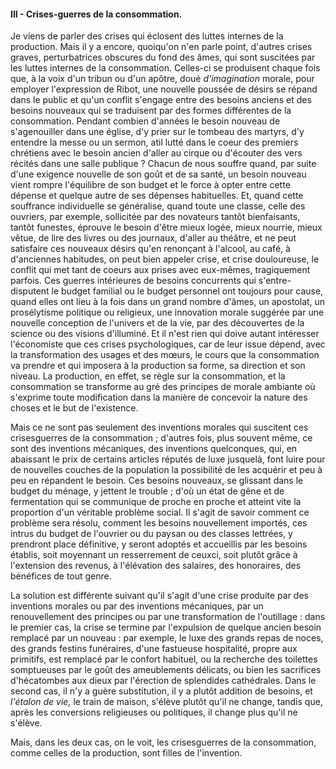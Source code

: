 #### III - Crises-guerres de la consommation.

Je viens de parler des crises qui éclosent des luttes internes de la production. Mais il y a encore, quoiqu'on n'en parle point, d'autres crises graves, perturbatrices obscures du fond des âmes, qui sont suscitées par les luttes internes de la consommation. Celles-ci se produisent chaque fois que, à la voix d'un tribun ou d'un apôtre, doué _d'imagination_ morale, pour employer l'expression de Ribot, une nouvelle poussée de désirs se répand dans le public et qu'un conflit s'engage entre des besoins anciens et des besoins nouveaux qui se traduisent par des formes différentes de la consommation. Pendant combien d'années le besoin nouveau de s'agenouiller dans une église, d'y prier sur le tombeau des martyrs, d'y entendre la messe ou un sermon, atil lutté dans le coeur des premiers chrétiens avec le besoin ancien d'aller au cirque ou d'écouter des vers récités dans une salle publique ? Chacun de nous souffre quand, par suite d'une exigence nouvelle de son goût et de sa santé, un besoin nouveau vient rompre l'équilibre de son budget et le force à opter entre cette dépense et quelque autre de ses dépenses habituelles. Et, quand cette souffrance individuelle se généralise, quand toute une classe, celle des ouvriers, par exemple, sollicitée par des novateurs tantôt bienfaisants, tantôt funestes, éprouve le besoin d'être mieux logée, mieux nourrie, mieux vêtue, de lire des livres ou des journaux, d'aller au théâtre, et ne peut satisfaire ces nouveaux désirs qu'en renonçant à l'alcool, au café, à d'anciennes habitudes, on peut bien appeler crise, et crise douloureuse, le conflit qui met tant de coeurs aux prises avec eux-mêmes, tragiquement parfois. Ces guerres intérieures de besoins concurrents qui s'entre-disputent le budget familial ou le budget personnel ont toujours pour cause, quand elles ont lieu à la fois dans un grand nombre d'âmes, un apostolat, un prosélytisme politique ou religieux, une innovation morale suggérée par une nouvelle conception de l'univers et de la vie, par des découvertes de la science ou des visions d'illuminé. Et il n'est rien qui doive autant intéresser l'économiste que ces crises psychologiques, car de leur issue dépend, avec la transformation des usages et des mœurs, le cours que la consommation va prendre et qui imposera à la production sa forme, sa direction et son niveau. La production, en effet, se règle sur la consommation, et la consommation se transforme au gré des principes de morale ambiante où s'exprime toute modification dans la manière de concevoir la nature des choses et le but de l'existence.

Mais ce ne sont pas seulement des inventions morales qui suscitent ces crisesguerres de la consommation ; d'autres fois, plus souvent même, ce sont des inventions mécaniques, des inventions quelconques, qui, en abaissant le prix de certains articles réputés de luxe jusquelà, font luire pour de nouvelles couches de la population la possibilité de les acquérir et peu à peu en répandent le besoin. Ces besoins nouveaux, se glissant dans le budget du ménage, y jettent le trouble ; d'où un état de gêne et de fermentation qui se communique de proche en proche et atteint vite la proportion d'un véritable problème social. Il s'agit de savoir comment ce problème sera résolu, comment les besoins nouvellement importés, ces intrus du budget de l'ouvrier ou du paysan ou des classes lettrées, y prendront place définitive, y seront adoptés et accueillis par les besoins établis, soit moyennant un resserrement de ceuxci, soit plutôt grâce à l'extension des revenus, à l'élévation des salaires, des honoraires, des bénéfices de tout genre.

La solution est différente suivant qu'il s'agit d'une crise produite par des inventions morales ou par des inventions mécaniques, par un renouvellement des principes ou par une transformation de l'outillage : dans le premier cas, la crise se termine par l'expulsion de quelque ancien besoin remplacé par un nouveau : par exemple, le luxe des grands repas de noces, des grands festins funéraires, d'une fastueuse hospitalité, propre aux primitifs, est remplacé par le confort habituel, ou la recherche des toilettes somptueuses par le goût des ameublements délicats, ou bien les sacrifices d'hécatombes aux dieux par l'érection de splendides cathédrales. Dans le second cas, il n'y a guère substitution, il y a plutôt addition de besoins, et _l'étalon de vie,_ le train de maison, s'élève plutôt qu'il ne change, tandis que, après les conversions religieuses ou politiques, il change plus qu'il ne s'élève.

Mais, dans les deux cas, on le voit, les crisesguerres de la consommation, comme celles de la production, sont filles de l'invention.
